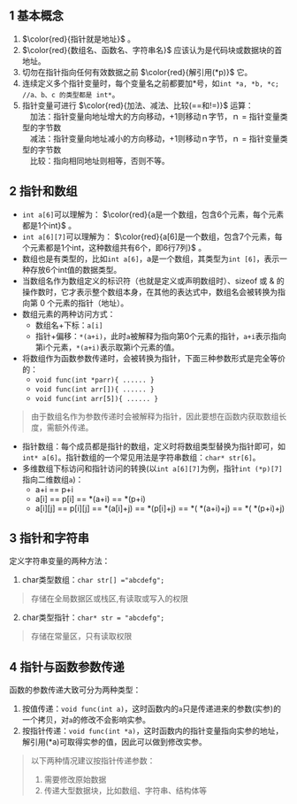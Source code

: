 ## 1 基本概念
1. $\color{red}{指针就是地址}$ 。
2. $\color{red}{数组名、函数名、字符串名}$ 应该认为是代码块或数据块的首地址。
3. 切勿在指针指向任何有效数据之前 $\color{red}{解引用(*p)}$ 它。
4. 连续定义多个指针变量时，每个变量名之前都要加*号，如``int *a, *b, *c;  //a、b、c 的类型都是 int*``。
5. 指针变量可进行 $\color{red}{加法、减法、比较(==和!=)}$ 运算：  
　加法：指针变量向地址增大的方向移动，+1则移动ｎ字节，ｎ = 指针变量类型的字节数  
　减法：指针变量向地址减小的方向移动，+1则移动ｎ字节，ｎ = 指针变量类型的字节数  
　比较：指向相同地址则相等，否则不等。

## 2 指针和数组
- ``int a[6]``可以理解为： $\color{red}{a是一个数组，包含6个元素，每个元素都是1个int}$ 。
- ``int a[6][7]``可以理解为： $\color{red}{a[6]是一个数组，包含7个元素，每个元素都是1个int，这种数组共有6个，即6行7列}$ 。
- 数组也是有类型的，比如``int a[6]``，a是一个数组，其类型为``int [6]``，表示一种存放6个int值的数据类型。  
- 当数组名作为数组定义的标识符（也就是定义或声明数组时）、sizeof 或 & 的操作数时，它才表示整个数组本身，在其他的表达式中，数组名会被转换为指向第 0 个元素的指针（地址）。
- 数组元素的两种访问方式：
  - 数组名+下标：``a[i]``
  - 指针+偏移：``*(a+i)``，此时``a``被解释为指向第0个元素的指针，``a+i``表示指向第i个元素，``*(a+i)``表示取第i个元素的值。
- 将数组作为函数参数传递时，会被转换为指针，下面三种参数形式是完全等价的：  
  - ``void func(int *parr){ ...... }``
  - ``void func(int arr[]){ ...... }``
  - ``void func(int arr[5]){ ...... }``
>由于数组名作为参数传递时会被解释为指针，因此要想在函数内获取数组长度，需额外传递。
- 指针数组：每个成员都是指针的数组，定义时将数组类型替换为指针即可，如``int* a[6]``。指针数组的一个常见用法是字符串数组：``char* str[6]``。
- 多维数组下标访问和指针访问的转换(以``int a[6][7]``为例，指针``int (*p)[7]``指向二维数组``a``)：
  - a+i == p+i
  - a[i] == p[i] == *(a+i) == *(p+i)
  - a[i][j] == p[i][j] == *(a[i]+j) == *(p[i]+j) == *( *(a+i)+j) == *( *(p+i)+j)
## 3 指针和字符串
定义字符串变量的两种方法：  
1. char类型数组：``char str[] ="abcdefg";``
>存储在全局数据区或栈区,有读取或写入的权限
2. char类型指针：``char* str = "abcdefg";``
>存储在常量区，只有读取权限

## 4 指针与函数参数传递
函数的参数传递大致可分为两种类型：  
1. 按值传递：``void func(int a)``，这时函数内的``a``只是传递进来的参数(实参)的一个拷贝，对``a``的修改不会影响实参。
2. 按指针传递：``void func(int *a)``，这时函数内的指针变量指向实参的地址，解引用(*a)可取得实参的值，因此可以做到修改实参。
>以下两种情况建议按指针传递参数：  
>1. 需要修改原始数据  
>2. 传递大型数据块，比如数组、字符串、结构体等

